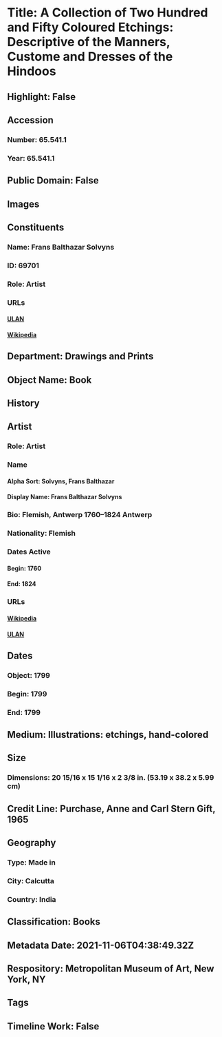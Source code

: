 # Title: A Collection of Two Hundred and Fifty Coloured Etchings: Descriptive of the Manners, Custome and Dresses of the Hindoos
## Highlight: False
## Accession
### Number: 65.541.1
### Year: 65.541.1
## Public Domain: False
## Images
## Constituents
### Name: Frans Balthazar Solvyns
### ID: 69701
### Role: Artist
### URLs
#### [ULAN](http://vocab.getty.edu/page/ulan/500007754)
#### [Wikipedia](https://www.wikidata.org/wiki/Q2682432)
## Department: Drawings and Prints
## Object Name: Book
## History
## Artist
### Role: Artist
### Name
#### Alpha Sort: Solvyns, Frans Balthazar
#### Display Name: Frans Balthazar Solvyns
### Bio: Flemish, Antwerp 1760–1824 Antwerp
### Nationality: Flemish
### Dates Active
#### Begin: 1760
#### End: 1824
### URLs
#### [Wikipedia](https://www.wikidata.org/wiki/Q2682432)
#### [ULAN](http://vocab.getty.edu/page/ulan/500007754)
## Dates
### Object: 1799
### Begin: 1799
### End: 1799
## Medium: Illustrations: etchings, hand-colored
## Size
### Dimensions: 20 15/16 x 15 1/16 x 2 3/8 in.  (53.19 x 38.2 x 5.99 cm)
## Credit Line: Purchase, Anne and Carl Stern Gift, 1965
## Geography
### Type: Made in
### City: Calcutta
### Country: India
## Classification: Books
## Metadata Date: 2021-11-06T04:38:49.32Z
## Respository: Metropolitan Museum of Art, New York, NY
## Tags
## Timeline Work: False